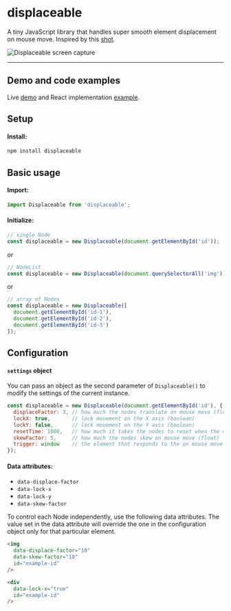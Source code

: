 # displaceable

A tiny JavaScript library that handles super smooth element displacement on mouse move. Inspired by this [shot](https://dribbble.com/shots/5594494-Molley-Heltz-Inspiration-Page-Animation).

![Displaceable screen capture](screen-capture.gif)

---

## Demo and code examples

Live [demo](https://subtlebits.com/projects/displaceable) and React implementation [example](https://github.com/dinohamzic/www-subtlebits-com/blob/master/pages/projects/displaceable.js).

## Setup

#### Install:

```bash
npm install displaceable
```

## Basic usage

#### Import:

```js
import Displaceable from 'displaceable';
```

#### Initialize:

```js
// single Node
const displaceable = new Displaceable(document.getElementById('id'));
```

or

```js
// NodeList
const displaceable = new Displaceable(document.querySelectorAll('img'));
```

or

```js
// array of Nodes
const displaceable = new Displaceable([
  document.getElementById('id-1'),
  document.getElementById('id-2'),
  document.getElementById('id-3')
]);
```

## Configuration

#### `settings` object

You can pass an object as the second parameter of `Displaceable()` to modify the settings of the current instance.

```js
const displaceable = new Displaceable(document.getElementById('id'), {
  displaceFactor: 3, // how much the nodes translate on mouse move (float)
  lockX: true,       // lock movement on the X axis (boolean)
  lockY: false,      // lock movement on the Y axis (boolean)
  resetTime: 1000,   // how much it takes the nodes to reset when the mouse leaves the trigger area (ms)
  skewFactor: 5,     // how much the nodes skew on mouse move (float)
  trigger: window    // the element that responds to the on mouse move event (window or Node)
});
```

#### Data attributes:

- `data-displace-factor`
- `data-lock-x`
- `data-lock-y`
- `data-skew-factor`

To control each Node independently, use the following data attributes. The value set in the data attribute will override the one in the configuration object only for that particular element.

```html
<img
  data-displace-factor="10"
  data-skew-factor="10"
  id="example-id"
/>

<div
  data-lock-x="true"
  id="example-id"
/>
```
